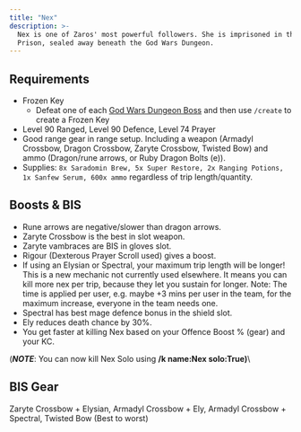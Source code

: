 ```yaml
---
title: "Nex"
description: >-
  Nex is one of Zaros' most powerful followers. She is imprisoned in the Ancient
  Prison, sealed away beneath the God Wars Dungeon.
---
```


## Requirements

- Frozen Key
  - Defeat one of each [God Wars Dungeon Boss](broken-reference) and then use `/create` to create a Frozen Key
- Level 90 Ranged, Level 90 Defence, Level 74 Prayer
- Good range gear in range setup. Including a weapon (Armadyl Crossbow, Dragon Crossbow, Zaryte Crossbow, Twisted Bow) and ammo (Dragon/rune arrows, or Ruby Dragon Bolts (e)).
- Supplies: `8x Saradomin Brew, 5x Super Restore, 2x Ranging Potions, 1x Sanfew Serum, 600x ammo` regardless of trip length/quantity.

## Boosts & BIS

- Rune arrows are negative/slower than dragon arrows.
- Zaryte Crossbow is the best in slot weapon.
- Zaryte vambraces are BIS in gloves slot.
- Rigour (Dexterous Prayer Scroll used) gives a boost.
- If using an Elysian or Spectral, your maximum trip length will be longer! This is a new mechanic not currently used elsewhere. It means you can kill more nex per trip, because they let you sustain for longer. Note: The time is applied per user, e.g. maybe +3 mins per user in the team, for the maximum increase, everyone in the team needs one.
- Spectral has best mage defence bonus in the shield slot.
- Ely reduces death chance by 30%.
- You get faster at killing Nex based on your Offence Boost % (gear) and your KC.

(_**NOTE**_: You can now kill Nex Solo using **/k name:Nex solo:True)**\

## BIS Gear

Zaryte Crossbow + Elysian, Armadyl Crossbow + Ely, Armadyl Crossbow + Spectral, Twisted Bow (Best to worst)
